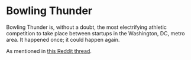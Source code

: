 # Bowling Thunder

Bowling Thunder is, without a doubt, the most electrifying athletic competition to take place between startups in the Washington, DC, metro area. It happened once; it could happen again.

As mentioned in [this Reddit thread](http://www.reddit.com/r/reddit.com/comments/by56f/the_greatest_logo_ive_ever_seen_crosspost_from/).